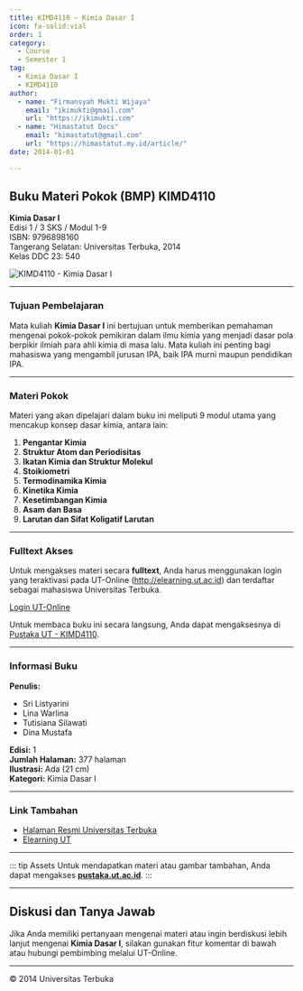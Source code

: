 ```yaml
--- 
title: KIMD4110 – Kimia Dasar I
icon: fa-solid:vial
order: 1
category:
  - Course
  - Semester 1
tag:
  - Kimia Dasar I
  - KIMD4110
author:
  - name: "Firmansyah Mukti Wijaya"
    email: "ikimukti@gmail.com"
    url: "https://ikimukti.com"
  - name: "Himastatut Docs"
    email: "himastatut@gmail.com"
    url: "https://himastatut.my.id/article/"
date: 2014-01-01

--- 
```


## Buku Materi Pokok (BMP) KIMD4110

**Kimia Dasar I**  
Edisi 1 / 3 SKS / Modul 1-9  
ISBN: 9796898160  
Tangerang Selatan: Universitas Terbuka, 2014  
Kelas DDC 23: 540  

![KIMD4110 - Kimia Dasar I](https://pustaka.ut.ac.id/lib/wp-content/uploads/2017/01/KIMD4110-214x300.jpg)

--- 

### Tujuan Pembelajaran

Mata kuliah **Kimia Dasar I** ini bertujuan untuk memberikan pemahaman mengenai pokok-pokok pemikiran dalam ilmu kimia yang menjadi dasar pola berpikir ilmiah para ahli kimia di masa lalu. Mata kuliah ini penting bagi mahasiswa yang mengambil jurusan IPA, baik IPA murni maupun pendidikan IPA.

--- 

### Materi Pokok

Materi yang akan dipelajari dalam buku ini meliputi 9 modul utama yang mencakup konsep dasar kimia, antara lain:

1. **Pengantar Kimia**
2. **Struktur Atom dan Periodisitas**
3. **Ikatan Kimia dan Struktur Molekul**
4. **Stoikiometri**
5. **Termodinamika Kimia**
6. **Kinetika Kimia**
7. **Kesetimbangan Kimia**
8. **Asam dan Basa**
9. **Larutan dan Sifat Koligatif Larutan**

--- 

### Fulltext Akses

Untuk mengakses materi secara **fulltext**, Anda harus menggunakan login yang teraktivasi pada UT-Online (http://elearning.ut.ac.id) dan terdaftar sebagai mahasiswa Universitas Terbuka.

[Login UT-Online](http://elearning.ut.ac.id)

Untuk membaca buku ini secara langsung, Anda dapat mengaksesnya di [Pustaka UT - KIMD4110](https://pustaka.ut.ac.id/lib/kimd4110-kimia-dasar-i/).

--- 

### Informasi Buku

**Penulis:**
- Sri Listyarini
- Lina Warlina
- Tutisiana Silawati
- Dina Mustafa

**Edisi:** 1  
**Jumlah Halaman:** 377 halaman  
**Ilustrasi:** Ada (21 cm)  
**Kategori:** Kimia Dasar I

--- 

### Link Tambahan

- [Halaman Resmi Universitas Terbuka](https://www.ut.ac.id)
- [Elearning UT](http://elearning.ut.ac.id)

--- 

::: tip Assets
Untuk mendapatkan materi atau gambar tambahan, Anda dapat mengakses **[pustaka.ut.ac.id](https://pustaka.ut.ac.id)**.
:::

--- 

## Diskusi dan Tanya Jawab

Jika Anda memiliki pertanyaan mengenai materi atau ingin berdiskusi lebih lanjut mengenai **Kimia Dasar I**, silakan gunakan fitur komentar di bawah atau hubungi pembimbing melalui UT-Online.

--- 

<footer>
  <p>© 2014 Universitas Terbuka</p>
</footer>
